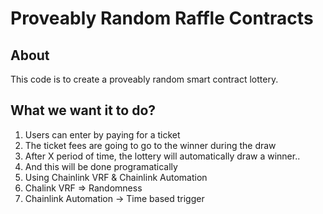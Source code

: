 # Proveably Random Raffle Contracts

## About

This code is to create a proveably random smart contract lottery.

## What we want it to do?

1. Users can enter by paying for a ticket
  1. The ticket fees are going to go to the winner during the draw
2. After X period of time, the lottery will automatically draw a winner..
  1. And this will be done programatically
3. Using Chainlink VRF & Chainlink Automation
  1. Chalink VRF => Randomness
  2. Chainlink Automation -> Time based trigger